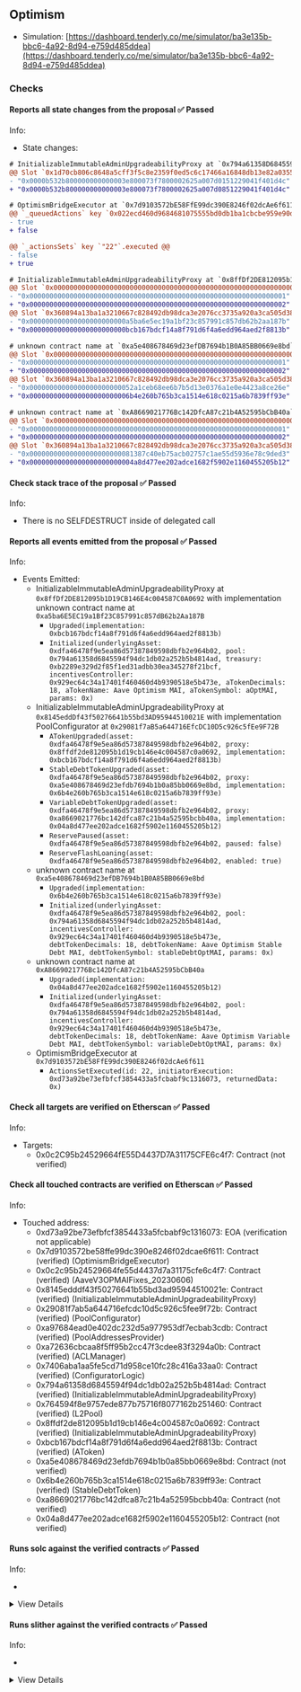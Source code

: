 ## Optimism

- Simulation: [https://dashboard.tenderly.co/me/simulator/ba3e135b-bbc6-4a92-8d94-e759d485ddea](https://dashboard.tenderly.co/me/simulator/ba3e135b-bbc6-4a92-8d94-e759d485ddea)

### Checks

#### Reports all state changes from the proposal ✅ Passed

Info:

- State changes:

```diff
# InitializableImmutableAdminUpgradeabilityProxy at `0x794a61358D6845594F94dc1DB02A252b5b4814aD` with implementation L2Pool at `0x764594F8e9757edE877B75716f8077162B251460`
@@ Slot `0x1d70cb806c8648a5cff3f5c8e2359f0ed5c6c17466a16848db13e82a035534b2` @@
- "0x0000b532b800000000000003e800073f7800002625a007d0151229041f401d4c"
+ "0x0000b532b800000000000003e800073f7800002625a007d0851229041f401d4c"
```

```diff
# OptimismBridgeExecutor at `0x7d9103572bE58FfE99dc390E8246f02dcAe6f611`
@@ `_queuedActions` key `0x022ecd460d9684681075555bd0db1ba1cbcbe959e90dbd26c4f13fa26b585077` @@
- true
+ false

@@ `_actionsSets` key `"22"`.executed @@
- false
+ true

```

```diff
# InitializableImmutableAdminUpgradeabilityProxy at `0x8ffDf2DE812095b1D19CB146E4c004587C0A0692` with implementation unknown contract name at `0xa5ba6E5EC19a1Bf23C857991c857dB62b2Aa187B`
@@ Slot `0x0000000000000000000000000000000000000000000000000000000000000000` @@
- "0x0000000000000000000000000000000000000000000000000000000000000001"
+ "0x0000000000000000000000000000000000000000000000000000000000000002"
@@ Slot `0x360894a13ba1a3210667c828492db98dca3e2076cc3735a920a3ca505d382bbc` @@
- "0x000000000000000000000000a5ba6e5ec19a1bf23c857991c857db62b2aa187b"
+ "0x000000000000000000000000bcb167bdcf14a8f791d6f4a6edd964aed2f8813b"
```

```diff
# unknown contract name at `0xa5e408678469d23efDB7694b1B0A85BB0669e8bd`
@@ Slot `0x0000000000000000000000000000000000000000000000000000000000000000` @@
- "0x0000000000000000000000000000000000000000000000000000000000000001"
+ "0x0000000000000000000000000000000000000000000000000000000000000002"
@@ Slot `0x360894a13ba1a3210667c828492db98dca3e2076cc3735a920a3ca505d382bbc` @@
- "0x00000000000000000000000052a1ceb68ee6b7b5d13e0376a1e0e4423a8ce26e"
+ "0x0000000000000000000000006b4e260b765b3ca1514e618c0215a6b7839ff93e"
```

```diff
# unknown contract name at `0xA8669021776Bc142DfcA87c21b4A52595bCbB40a`
@@ Slot `0x0000000000000000000000000000000000000000000000000000000000000000` @@
- "0x0000000000000000000000000000000000000000000000000000000000000001"
+ "0x0000000000000000000000000000000000000000000000000000000000000002"
@@ Slot `0x360894a13ba1a3210667c828492db98dca3e2076cc3735a920a3ca505d382bbc` @@
- "0x00000000000000000000000081387c40eb75acb02757c1ae55d5936e78c9ded3"
+ "0x00000000000000000000000004a8d477ee202adce1682f5902e1160455205b12"
```

#### Check stack trace of the proposal ✅ Passed

Info:

- There is no SELFDESTRUCT inside of delegated call

#### Reports all events emitted from the proposal ✅ Passed

Info:

- Events Emitted:
  - InitializableImmutableAdminUpgradeabilityProxy at `0x8ffDf2DE812095b1D19CB146E4c004587C0A0692` with implementation unknown contract name at `0xa5ba6E5EC19a1Bf23C857991c857dB62b2Aa187B`
    - `Upgraded(implementation: 0xbcb167bdcf14a8f791d6f4a6edd964aed2f8813b)`
    - `Initialized(underlyingAsset: 0xdfa46478f9e5ea86d57387849598dbfb2e964b02, pool: 0x794a61358d6845594f94dc1db02a252b5b4814ad, treasury: 0xb2289e329d2f85f1ed31adbb30ea345278f21bcf, incentivesController: 0x929ec64c34a17401f460460d4b9390518e5b473e, aTokenDecimals: 18, aTokenName: Aave Optimism MAI, aTokenSymbol: aOptMAI, params: 0x)`
  - InitializableImmutableAdminUpgradeabilityProxy at `0x8145eddDf43f50276641b55bd3AD95944510021E` with implementation PoolConfigurator at `0x29081f7aB5a644716EfcDC10D5c926c5fEe9F72B`
    - `ATokenUpgraded(asset: 0xdfa46478f9e5ea86d57387849598dbfb2e964b02, proxy: 0x8ffdf2de812095b1d19cb146e4c004587c0a0692, implementation: 0xbcb167bdcf14a8f791d6f4a6edd964aed2f8813b)`
    - `StableDebtTokenUpgraded(asset: 0xdfa46478f9e5ea86d57387849598dbfb2e964b02, proxy: 0xa5e408678469d23efdb7694b1b0a85bb0669e8bd, implementation: 0x6b4e260b765b3ca1514e618c0215a6b7839ff93e)`
    - `VariableDebtTokenUpgraded(asset: 0xdfa46478f9e5ea86d57387849598dbfb2e964b02, proxy: 0xa8669021776bc142dfca87c21b4a52595bcbb40a, implementation: 0x04a8d477ee202adce1682f5902e1160455205b12)`
    - `ReservePaused(asset: 0xdfa46478f9e5ea86d57387849598dbfb2e964b02, paused: false)`
    - `ReserveFlashLoaning(asset: 0xdfa46478f9e5ea86d57387849598dbfb2e964b02, enabled: true)`
  - unknown contract name at `0xa5e408678469d23efDB7694b1B0A85BB0669e8bd`
    - `Upgraded(implementation: 0x6b4e260b765b3ca1514e618c0215a6b7839ff93e)`
    - `Initialized(underlyingAsset: 0xdfa46478f9e5ea86d57387849598dbfb2e964b02, pool: 0x794a61358d6845594f94dc1db02a252b5b4814ad, incentivesController: 0x929ec64c34a17401f460460d4b9390518e5b473e, debtTokenDecimals: 18, debtTokenName: Aave Optimism Stable Debt MAI, debtTokenSymbol: stableDebtOptMAI, params: 0x)`
  - unknown contract name at `0xA8669021776Bc142DfcA87c21b4A52595bCbB40a`
    - `Upgraded(implementation: 0x04a8d477ee202adce1682f5902e1160455205b12)`
    - `Initialized(underlyingAsset: 0xdfa46478f9e5ea86d57387849598dbfb2e964b02, pool: 0x794a61358d6845594f94dc1db02a252b5b4814ad, incentivesController: 0x929ec64c34a17401f460460d4b9390518e5b473e, debtTokenDecimals: 18, debtTokenName: Aave Optimism Variable Debt MAI, debtTokenSymbol: variableDebtOptMAI, params: 0x)`
  - OptimismBridgeExecutor at `0x7d9103572bE58FfE99dc390E8246f02dcAe6f611`
    - `ActionsSetExecuted(id: 22, initiatorExecution: 0xd73a92be73efbfcf3854433a5fcbabf9c1316073, returnedData: 0x)`

#### Check all targets are verified on Etherscan ✅ Passed

Info:

- Targets:
  - 0x0c2C95b24529664fE55D4437D7A31175CFE6c4f7: Contract (not verified)

#### Check all touched contracts are verified on Etherscan ✅ Passed

Info:

- Touched address:
  - 0xd73a92be73efbfcf3854433a5fcbabf9c1316073: EOA (verification not applicable)
  - 0x7d9103572be58ffe99dc390e8246f02dcae6f611: Contract (verified) (OptimismBridgeExecutor)
  - 0x0c2c95b24529664fe55d4437d7a31175cfe6c4f7: Contract (verified) (AaveV3OPMAIFixes_20230606)
  - 0x8145edddf43f50276641b55bd3ad95944510021e: Contract (verified) (InitializableImmutableAdminUpgradeabilityProxy)
  - 0x29081f7ab5a644716efcdc10d5c926c5fee9f72b: Contract (verified) (PoolConfigurator)
  - 0xa97684ead0e402dc232d5a977953df7ecbab3cdb: Contract (verified) (PoolAddressesProvider)
  - 0xa72636cbcaa8f5ff95b2cc47f3cdee83f3294a0b: Contract (verified) (ACLManager)
  - 0x7406aba1aa5fe5cd71d958ce10fc28c416a33aa0: Contract (verified) (ConfiguratorLogic)
  - 0x794a61358d6845594f94dc1db02a252b5b4814ad: Contract (verified) (InitializableImmutableAdminUpgradeabilityProxy)
  - 0x764594f8e9757ede877b75716f8077162b251460: Contract (verified) (L2Pool)
  - 0x8ffdf2de812095b1d19cb146e4c004587c0a0692: Contract (verified) (InitializableImmutableAdminUpgradeabilityProxy)
  - 0xbcb167bdcf14a8f791d6f4a6edd964aed2f8813b: Contract (verified) (AToken)
  - 0xa5e408678469d23efdb7694b1b0a85bb0669e8bd: Contract (not verified)
  - 0x6b4e260b765b3ca1514e618c0215a6b7839ff93e: Contract (verified) (StableDebtToken)
  - 0xa8669021776bc142dfca87c21b4a52595bcbb40a: Contract (not verified)
  - 0x04a8d477ee202adce1682f5902e1160455205b12: Contract (not verified)

#### Runs solc against the verified contracts ✅ Passed

Info:

-

<details>
<summary>View Details</summary>
<details>
<summary>View warnings for AaveV3OPMAIFixes_20230606 at `0x0c2C95b24529664fE55D4437D7A31175CFE6c4f7`</summary>

```
INFO:CryticCompile:Source code not available, try to fetch the bytecode only
```

</details>

<details>
<summary>View warnings for PoolConfigurator at `0x29081f7aB5a644716EfcDC10D5c926c5fEe9F72B`</summary>

```
INFO:CryticCompile:Source code not available, try to fetch the bytecode only
```

</details>

<details>
<summary>View warnings for StableDebtToken (STABLE_DEBT_TOKEN_IMPL) at `0x6b4E260b765B3cA1514e618C0215A6B7839fF93e`</summary>

```
INFO:CryticCompile:Source code not available, try to fetch the bytecode only
```

</details>

<details>
<summary>View warnings for ConfiguratorLogic at `0x7406aba1Aa5fE5cd71d958CE10fc28c416a33aA0`</summary>

```
WARNING:CryticCompile:Warning: Warning: This declaration has the same name as another declaration.
  --> lib/aave-v3-core/contracts/protocol/libraries/aave-upgradeability/BaseImmutableAdminUpgradeabilityProxy.sol:23:15:
   |
23 |   constructor(address admin) {
   |               ^^^^^^^^^^^^^
Note: The other declaration is here:
  --> lib/aave-v3-core/contracts/protocol/libraries/aave-upgradeability/BaseImmutableAdminUpgradeabilityProxy.sol:39:3:
   |
39 |   function admin() external ifAdmin returns (address) {
   |   ^ (Relevant source part starts here and spans across multiple lines).


Warning: Warning: This contract has a payable fallback function, but no receive ether function. Consider adding a receive ether function.
  --> lib/aave-v3-core/contracts/dependencies/openzeppelin/upgradeability/InitializableUpgradeabilityProxy.sol:11:1:
   |
11 | contract InitializableUpgradeabilityProxy is BaseUpgradeabilityProxy {
   | ^ (Relevant source part starts here and spans across multiple lines).
Note: The payable fallback function is defined here.
  --> lib/aave-v3-core/contracts/dependencies/openzeppelin/upgradeability/Proxy.sol:17:3:
   |
17 |   fallback() external payable {
   |   ^ (Relevant source part starts here and spans across multiple lines).


Warning: Warning: This contract has a payable fallback function, but no receive ether function. Consider adding a receive ether function.
  --> lib/aave-v3-core/contracts/protocol/libraries/aave-upgradeability/BaseImmutableAdminUpgradeabilityProxy.sol:16:1:
   |
16 | contract BaseImmutableAdminUpgradeabilityProxy is BaseUpgradeabilityProxy {
   | ^ (Relevant source part starts here and spans across multiple lines).
Note: The payable fallback function is defined here.
  --> lib/aave-v3-core/contracts/dependencies/openzeppelin/upgradeability/Proxy.sol:17:3:
   |
17 |   fallback() external payable {
   |   ^ (Relevant source part starts here and spans across multiple lines).


Warning: Warning: This contract has a payable fallback function, but no receive ether function. Consider adding a receive ether function.
  --> lib/aave-v3-core/contracts/protocol/libraries/aave-upgradeability/InitializableImmutableAdminUpgradeabilityProxy.sol:13:1:
   |
13 | contract InitializableImmutableAdminUpgradeabilityProxy is
   | ^ (Relevant source part starts here and spans across multiple lines).
Note: The payable fallback function is defined here.
  --> lib/aave-v3-core/contracts/dependencies/openzeppelin/upgradeability/Proxy.sol:17:3:
   |
17 |   fallback() external payable {
   |   ^ (Relevant source part starts here and spans across multiple lines).



```

</details>

<details>
<summary>View warnings for L2Pool at `0x764594F8e9757edE877B75716f8077162B251460`</summary>

```
INFO:CryticCompile:Source code not available, try to fetch the bytecode only
```

</details>

<details>
<summary>View warnings for InitializableImmutableAdminUpgradeabilityProxy at `0x794a61358D6845594F94dc1DB02A252b5b4814aD` with implementation L2Pool at `0x764594F8e9757edE877B75716f8077162B251460`</summary>

```
INFO:CryticCompile:Source code not available, try to fetch the bytecode only
```

</details>

<details>
<summary>View warnings for OptimismBridgeExecutor at `0x7d9103572bE58FfE99dc390E8246f02dcAe6f611`</summary>

```
INFO:CryticCompile:Source code not available, try to fetch the bytecode only
```

</details>

<details>
<summary>View warnings for InitializableImmutableAdminUpgradeabilityProxy at `0x8145eddDf43f50276641b55bd3AD95944510021E` with implementation PoolConfigurator at `0x29081f7aB5a644716EfcDC10D5c926c5fEe9F72B`</summary>

```
INFO:CryticCompile:Source code not available, try to fetch the bytecode only
```

</details>

<details>
<summary>View warnings for InitializableImmutableAdminUpgradeabilityProxy at `0x8ffDf2DE812095b1D19CB146E4c004587C0A0692` with implementation unknown contract name at `0xa5ba6E5EC19a1Bf23C857991c857dB62b2Aa187B`</summary>

```
INFO:CryticCompile:Source code not available, try to fetch the bytecode only
```

</details>

<details>
<summary>View warnings for ACLManager at `0xa72636CbcAa8F5FF95B2cc47F3CDEe83F3294a0B`</summary>

```
INFO:CryticCompile:Source code not available, try to fetch the bytecode only
```

</details>

<details>
<summary>View warnings for PoolAddressesProvider at `0xa97684ead0e402dC232d5A977953DF7ECBaB3CDb`</summary>

```
INFO:CryticCompile:Source code not available, try to fetch the bytecode only
```

</details>

<details>
<summary>View warnings for AToken (ATOKEN_IMPL) at `0xbCb167bDCF14a8F791d6f4A6EDd964aed2F8813B`</summary>

```
INFO:CryticCompile:Source code not available, try to fetch the bytecode only
```

</details>

</details>

#### Runs slither against the verified contracts ✅ Passed

Info:

-

<details>
<summary>View Details</summary>

<details>
<summary>Slither report for AaveV3OPMAIFixes_20230606 at `0x0c2C95b24529664fE55D4437D7A31175CFE6c4f7`</summary>

```
Source code not available, try to fetch the bytecode only
Traceback (most recent call last):
  File "/home/runner/.local/lib/python3.10/site-packages/slither/__main__.py", line 837, in main_impl
    ) = process_all(filename, args, detector_classes, printer_classes)
  File "/home/runner/.local/lib/python3.10/site-packages/slither/__main__.py", line 101, in process_all
    ) = process_single(compilation, args, detector_classes, printer_classes)
  File "/home/runner/.local/lib/python3.10/site-packages/slither/__main__.py", line 79, in process_single
    slither = Slither(target, ast_format=ast, **vars(args))
  File "/home/runner/.local/lib/python3.10/site-packages/slither/slither.py", line 114, in __init__
    parser.parse_top_level_from_loaded_json(ast, path)
  File "/home/runner/.local/lib/python3.10/site-packages/slither/solc_parsing/slither_compilation_unit_solc.py", line 205, in parse_top_level_from_loaded_json
    if data_loaded[self.get_key()] == "root":
KeyError: 'name'
ERROR:root:Error in 0x0c2c95b24529664fe55d4437d7a31175cfe6c4f7
ERROR:root:Traceback (most recent call last):
  File "/home/runner/.local/lib/python3.10/site-packages/slither/__main__.py", line 837, in main_impl
    ) = process_all(filename, args, detector_classes, printer_classes)
  File "/home/runner/.local/lib/python3.10/site-packages/slither/__main__.py", line 101, in process_all
    ) = process_single(compilation, args, detector_classes, printer_classes)
  File "/home/runner/.local/lib/python3.10/site-packages/slither/__main__.py", line 79, in process_single
    slither = Slither(target, ast_format=ast, **vars(args))
  File "/home/runner/.local/lib/python3.10/site-packages/slither/slither.py", line 114, in __init__
    parser.parse_top_level_from_loaded_json(ast, path)
  File "/home/runner/.local/lib/python3.10/site-packages/slither/solc_parsing/slither_compilation_unit_solc.py", line 205, in parse_top_level_from_loaded_json
    if data_loaded[self.get_key()] == "root":
KeyError: 'name'

```

</details>

<details>
<summary>Slither report for PoolConfigurator at `0x29081f7aB5a644716EfcDC10D5c926c5fEe9F72B`</summary>

```
Source code not available, try to fetch the bytecode only
Traceback (most recent call last):
  File "/home/runner/.local/lib/python3.10/site-packages/slither/__main__.py", line 837, in main_impl
    ) = process_all(filename, args, detector_classes, printer_classes)
  File "/home/runner/.local/lib/python3.10/site-packages/slither/__main__.py", line 101, in process_all
    ) = process_single(compilation, args, detector_classes, printer_classes)
  File "/home/runner/.local/lib/python3.10/site-packages/slither/__main__.py", line 79, in process_single
    slither = Slither(target, ast_format=ast, **vars(args))
  File "/home/runner/.local/lib/python3.10/site-packages/slither/slither.py", line 114, in __init__
    parser.parse_top_level_from_loaded_json(ast, path)
  File "/home/runner/.local/lib/python3.10/site-packages/slither/solc_parsing/slither_compilation_unit_solc.py", line 205, in parse_top_level_from_loaded_json
    if data_loaded[self.get_key()] == "root":
KeyError: 'name'
ERROR:root:Error in 0x29081f7ab5a644716efcdc10d5c926c5fee9f72b
ERROR:root:Traceback (most recent call last):
  File "/home/runner/.local/lib/python3.10/site-packages/slither/__main__.py", line 837, in main_impl
    ) = process_all(filename, args, detector_classes, printer_classes)
  File "/home/runner/.local/lib/python3.10/site-packages/slither/__main__.py", line 101, in process_all
    ) = process_single(compilation, args, detector_classes, printer_classes)
  File "/home/runner/.local/lib/python3.10/site-packages/slither/__main__.py", line 79, in process_single
    slither = Slither(target, ast_format=ast, **vars(args))
  File "/home/runner/.local/lib/python3.10/site-packages/slither/slither.py", line 114, in __init__
    parser.parse_top_level_from_loaded_json(ast, path)
  File "/home/runner/.local/lib/python3.10/site-packages/slither/solc_parsing/slither_compilation_unit_solc.py", line 205, in parse_top_level_from_loaded_json
    if data_loaded[self.get_key()] == "root":
KeyError: 'name'

```

</details>

<details>
<summary>Slither report for StableDebtToken (STABLE_DEBT_TOKEN_IMPL) at `0x6b4E260b765B3cA1514e618C0215A6B7839fF93e`</summary>

```
Source code not available, try to fetch the bytecode only
Traceback (most recent call last):
  File "/home/runner/.local/lib/python3.10/site-packages/slither/__main__.py", line 837, in main_impl
    ) = process_all(filename, args, detector_classes, printer_classes)
  File "/home/runner/.local/lib/python3.10/site-packages/slither/__main__.py", line 101, in process_all
    ) = process_single(compilation, args, detector_classes, printer_classes)
  File "/home/runner/.local/lib/python3.10/site-packages/slither/__main__.py", line 79, in process_single
    slither = Slither(target, ast_format=ast, **vars(args))
  File "/home/runner/.local/lib/python3.10/site-packages/slither/slither.py", line 114, in __init__
    parser.parse_top_level_from_loaded_json(ast, path)
  File "/home/runner/.local/lib/python3.10/site-packages/slither/solc_parsing/slither_compilation_unit_solc.py", line 205, in parse_top_level_from_loaded_json
    if data_loaded[self.get_key()] == "root":
KeyError: 'name'
ERROR:root:Error in 0x6b4e260b765b3ca1514e618c0215a6b7839ff93e
ERROR:root:Traceback (most recent call last):
  File "/home/runner/.local/lib/python3.10/site-packages/slither/__main__.py", line 837, in main_impl
    ) = process_all(filename, args, detector_classes, printer_classes)
  File "/home/runner/.local/lib/python3.10/site-packages/slither/__main__.py", line 101, in process_all
    ) = process_single(compilation, args, detector_classes, printer_classes)
  File "/home/runner/.local/lib/python3.10/site-packages/slither/__main__.py", line 79, in process_single
    slither = Slither(target, ast_format=ast, **vars(args))
  File "/home/runner/.local/lib/python3.10/site-packages/slither/slither.py", line 114, in __init__
    parser.parse_top_level_from_loaded_json(ast, path)
  File "/home/runner/.local/lib/python3.10/site-packages/slither/solc_parsing/slither_compilation_unit_solc.py", line 205, in parse_top_level_from_loaded_json
    if data_loaded[self.get_key()] == "root":
KeyError: 'name'

```

</details>

<details>
<summary>Slither report for ConfiguratorLogic at `0x7406aba1Aa5fE5cd71d958CE10fc28c416a33aA0`</summary>

```
Warning: Warning: This declaration has the same name as another declaration.
  --> lib/aave-v3-core/contracts/protocol/libraries/aave-upgradeability/BaseImmutableAdminUpgradeabilityProxy.sol:23:15:
   |
23 |   constructor(address admin) {
   |               ^^^^^^^^^^^^^
Note: The other declaration is here:
  --> lib/aave-v3-core/contracts/protocol/libraries/aave-upgradeability/BaseImmutableAdminUpgradeabilityProxy.sol:39:3:
   |
39 |   function admin() external ifAdmin returns (address) {
   |   ^ (Relevant source part starts here and spans across multiple lines).


Warning: Warning: This contract has a payable fallback function, but no receive ether function. Consider adding a receive ether function.
  --> lib/aave-v3-core/contracts/dependencies/openzeppelin/upgradeability/InitializableUpgradeabilityProxy.sol:11:1:
   |
11 | contract InitializableUpgradeabilityProxy is BaseUpgradeabilityProxy {
   | ^ (Relevant source part starts here and spans across multiple lines).
Note: The payable fallback function is defined here.
  --> lib/aave-v3-core/contracts/dependencies/openzeppelin/upgradeability/Proxy.sol:17:3:
   |
17 |   fallback() external payable {
   |   ^ (Relevant source part starts here and spans across multiple lines).


Warning: Warning: This contract has a payable fallback function, but no receive ether function. Consider adding a receive ether function.
  --> lib/aave-v3-core/contracts/protocol/libraries/aave-upgradeability/BaseImmutableAdminUpgradeabilityProxy.sol:16:1:
   |
16 | contract BaseImmutableAdminUpgradeabilityProxy is BaseUpgradeabilityProxy {
   | ^ (Relevant source part starts here and spans across multiple lines).
Note: The payable fallback function is defined here.
  --> lib/aave-v3-core/contracts/dependencies/openzeppelin/upgradeability/Proxy.sol:17:3:
   |
17 |   fallback() external payable {
   |   ^ (Relevant source part starts here and spans across multiple lines).


Warning: Warning: This contract has a payable fallback function, but no receive ether function. Consider adding a receive ether function.
  --> lib/aave-v3-core/contracts/protocol/libraries/aave-upgradeability/InitializableImmutableAdminUpgradeabilityProxy.sol:13:1:
   |
13 | contract InitializableImmutableAdminUpgradeabilityProxy is
   | ^ (Relevant source part starts here and spans across multiple lines).
Note: The payable fallback function is defined here.
  --> lib/aave-v3-core/contracts/dependencies/openzeppelin/upgradeability/Proxy.sol:17:3:
   |
17 |   fallback() external payable {
   |   ^ (Relevant source part starts here and spans across multiple lines).



INFO:Detectors:
InitializableUpgradeabilityProxy.initialize(address,bytes) (lib/aave-v3-core/contracts/dependencies/openzeppelin/upgradeability/InitializableUpgradeabilityProxy.sol#20-28) uses delegatecall to a input-controlled function id
	- (success) = _logic.delegatecall(_data) (lib/aave-v3-core/contracts/dependencies/openzeppelin/upgradeability/InitializableUpgradeabilityProxy.sol#25)
Reference: https://github.com/crytic/slither/wiki/Detector-Documentation#controlled-delegatecall
INFO:Detectors:
BaseImmutableAdminUpgradeabilityProxy.constructor(address).admin (lib/aave-v3-core/contracts/protocol/libraries/aave-upgradeability/BaseImmutableAdminUpgradeabilityProxy.sol#23) shadows:
	- BaseImmutableAdminUpgradeabilityProxy.admin() (lib/aave-v3-core/contracts/protocol/libraries/aave-upgradeability/BaseImmutableAdminUpgradeabilityProxy.sol#39-41) (function)
InitializableImmutableAdminUpgradeabilityProxy.constructor(address).admin (lib/aave-v3-core/contracts/protocol/libraries/aave-upgradeability/InitializableImmutableAdminUpgradeabilityProxy.sol#21) shadows:
	- BaseImmutableAdminUpgradeabilityProxy.admin() (lib/aave-v3-core/contracts/protocol/libraries/aave-upgradeability/BaseImmutableAdminUpgradeabilityProxy.sol#39-41) (function)
Reference: https://github.com/crytic/slither/wiki/Detector-Documentation#local-variable-shadowing
INFO:Detectors:
InitializableUpgradeabilityProxy.initialize(address,bytes)._logic (lib/aave-v3-core/contracts/dependencies/openzeppelin/upgradeability/InitializableUpgradeabilityProxy.sol#20) lacks a zero-check on :
		- (success) = _logic.delegatecall(_data) (lib/aave-v3-core/contracts/dependencies/openzeppelin/upgradeability/InitializableUpgradeabilityProxy.sol#25)
BaseImmutableAdminUpgradeabilityProxy.upgradeToAndCall(address,bytes).newImplementation (lib/aave-v3-core/contracts/protocol/libraries/aave-upgradeability/BaseImmutableAdminUpgradeabilityProxy.sol#70) lacks a zero-check on :
		- (success) = newImplementation.delegatecall(data) (lib/aave-v3-core/contracts/protocol/libraries/aave-upgradeability/BaseImmutableAdminUpgradeabilityProxy.sol#74)
Reference: https://github.com/crytic/slither/wiki/Detector-Documentation#missing-zero-address-validation
INFO:Detectors:
Modifier BaseImmutableAdminUpgradeabilityProxy.ifAdmin() (lib/aave-v3-core/contracts/protocol/libraries/aave-upgradeability/BaseImmutableAdminUpgradeabilityProxy.sol#27-33) does not always execute _; or revertReference: https://github.com/crytic/slither/wiki/Detector-Documentation#incorrect-modifier
INFO:Detectors:
Reentrancy in ConfiguratorLogic.executeInitReserve(IPool,ConfiguratorInputTypes.InitReserveInput) (lib/aave-v3-core/contracts/protocol/libraries/logic/ConfiguratorLogic.sol#50-122):
	External calls:
	- aTokenProxyAddress = _initTokenWithProxy(input.aTokenImpl,abi.encodeWithSelector(IInitializableAToken.initialize.selector,pool,input.treasury,input.underlyingAsset,input.incentivesController,input.underlyingAssetDecimals,input.aTokenName,input.aTokenSymbol,input.params)) (lib/aave-v3-core/contracts/protocol/libraries/logic/ConfiguratorLogic.sol#54-67)
		- proxy.initialize(implementation,initParams) (lib/aave-v3-core/contracts/protocol/libraries/logic/ConfiguratorLogic.sol#245)
	- stableDebtTokenProxyAddress = _initTokenWithProxy(input.stableDebtTokenImpl,abi.encodeWithSelector(IInitializableDebtToken.initialize.selector,pool,input.underlyingAsset,input.incentivesController,input.underlyingAssetDecimals,input.stableDebtTokenName,input.stableDebtTokenSymbol,input.params)) (lib/aave-v3-core/contracts/protocol/libraries/logic/ConfiguratorLogic.sol#69-81)
		- proxy.initialize(implementation,initParams) (lib/aave-v3-core/contracts/protocol/libraries/logic/ConfiguratorLogic.sol#245)
	- variableDebtTokenProxyAddress = _initTokenWithProxy(input.variableDebtTokenImpl,abi.encodeWithSelector(IInitializableDebtToken.initialize.selector,pool,input.underlyingAsset,input.incentivesController,input.underlyingAssetDecimals,input.variableDebtTokenName,input.variableDebtTokenSymbol,input.params)) (lib/aave-v3-core/contracts/protocol/libraries/logic/ConfiguratorLogic.sol#83-95)
		- proxy.initialize(implementation,initParams) (lib/aave-v3-core/contracts/protocol/libraries/logic/ConfiguratorLogic.sol#245)
	- pool.initReserve(input.underlyingAsset,aTokenProxyAddress,stableDebtTokenProxyAddress,variableDebtTokenProxyAddress,input.interestRateStrategyAddress) (lib/aave-v3-core/contracts/protocol/libraries/logic/ConfiguratorLogic.sol#97-103)
	- pool.setConfiguration(input.underlyingAsset,currentConfig) (lib/aave-v3-core/contracts/protocol/libraries/logic/ConfiguratorLogic.sol#113)
	Event emitted after the call(s):
	- ReserveInitialized(input.underlyingAsset,aTokenProxyAddress,stableDebtTokenProxyAddress,variableDebtTokenProxyAddress,input.interestRateStrategyAddress) (lib/aave-v3-core/contracts/protocol/libraries/logic/ConfiguratorLogic.sol#115-121)
Reentrancy in ConfiguratorLogic.executeUpdateAToken(IPool,ConfiguratorInputTypes.UpdateATokenInput) (lib/aave-v3-core/contracts/protocol/libraries/logic/ConfiguratorLogic.sol#130-153):
	External calls:
	- _upgradeTokenImplementation(reserveData.aTokenAddress,input.implementation,encodedCall) (lib/aave-v3-core/contracts/protocol/libraries/logic/ConfiguratorLogic.sol#150)
		- proxy.upgradeToAndCall(implementation,initParams) (lib/aave-v3-core/contracts/protocol/libraries/logic/ConfiguratorLogic.sol#266)
	Event emitted after the call(s):
	- ATokenUpgraded(input.asset,reserveData.aTokenAddress,input.implementation) (lib/aave-v3-core/contracts/protocol/libraries/logic/ConfiguratorLogic.sol#152)
Reentrancy in ConfiguratorLogic.executeUpdateStableDebtToken(IPool,ConfiguratorInputTypes.UpdateDebtTokenInput) (lib/aave-v3-core/contracts/protocol/libraries/logic/ConfiguratorLogic.sol#161-191):
	External calls:
	- _upgradeTokenImplementation(reserveData.stableDebtTokenAddress,input.implementation,encodedCall) (lib/aave-v3-core/contracts/protocol/libraries/logic/ConfiguratorLogic.sol#180-184)
		- proxy.upgradeToAndCall(implementation,initParams) (lib/aave-v3-core/contracts/protocol/libraries/logic/ConfiguratorLogic.sol#266)
	Event emitted after the call(s):
	- StableDebtTokenUpgraded(input.asset,reserveData.stableDebtTokenAddress,input.implementation) (lib/aave-v3-core/contracts/protocol/libraries/logic/ConfiguratorLogic.sol#186-190)
Reentrancy in ConfiguratorLogic.executeUpdateVariableDebtToken(IPool,ConfiguratorInputTypes.UpdateDebtTokenInput) (lib/aave-v3-core/contracts/protocol/libraries/logic/ConfiguratorLogic.sol#199-229):
	External calls:
	- _upgradeTokenImplementation(reserveData.variableDebtTokenAddress,input.implementation,encodedCall) (lib/aave-v3-core/contracts/protocol/libraries/logic/ConfiguratorLogic.sol#218-222)
		- proxy.upgradeToAndCall(implementation,initParams) (lib/aave-v3-core/contracts/protocol/libraries/logic/ConfiguratorLogic.sol#266)
	Event emitted after the call(s):
	- VariableDebtTokenUpgraded(input.asset,reserveData.variableDebtTokenAddress,input.implementation) (lib/aave-v3-core/contracts/protocol/libraries/logic/ConfiguratorLogic.sol#224-228)
Reference: https://github.com/crytic/slither/wiki/Detector-Documentation#reentrancy-vulnerabilities-3
INFO:Detectors:
Address.isContract(address) (lib/aave-v3-core/contracts/dependencies/openzeppelin/contracts/Address.sol#25-36) uses assembly
	- INLINE ASM (lib/aave-v3-core/contracts/dependencies/openzeppelin/contracts/Address.sol#32-34)
BaseUpgradeabilityProxy._implementation() (lib/aave-v3-core/contracts/dependencies/openzeppelin/upgradeability/BaseUpgradeabilityProxy.sol#32-38) uses assembly
	- INLINE ASM (lib/aave-v3-core/contracts/dependencies/openzeppelin/upgradeability/BaseUpgradeabilityProxy.sol#35-37)
BaseUpgradeabilityProxy._setImplementation(address) (lib/aave-v3-core/contracts/dependencies/openzeppelin/upgradeability/BaseUpgradeabilityProxy.sol#53-65) uses assembly
	- INLINE ASM (lib/aave-v3-core/contracts/dependencies/openzeppelin/upgradeability/BaseUpgradeabilityProxy.sol#62-64)
Proxy._delegate(address) (lib/aave-v3-core/contracts/dependencies/openzeppelin/upgradeability/Proxy.sol#32-56) uses assembly
	- INLINE ASM (lib/aave-v3-core/contracts/dependencies/openzeppelin/upgradeability/Proxy.sol#34-55)
Reference: https://github.com/crytic/slither/wiki/Detector-Documentation#assembly-usage
INFO:Detectors:
Address.sendValue(address,uint256) (lib/aave-v3-core/contracts/dependencies/openzeppelin/contracts/Address.sol#54-60) is never used and should be removed
ReserveConfiguration.getActive(DataTypes.ReserveConfigurationMap) (lib/aave-v3-core/contracts/protocol/libraries/configuration/ReserveConfiguration.sol#183-185) is never used and should be removed
ReserveConfiguration.getBorrowCap(DataTypes.ReserveConfigurationMap) (lib/aave-v3-core/contracts/protocol/libraries/configuration/ReserveConfiguration.sol#383-387) is never used and should be removed
ReserveConfiguration.getBorrowableInIsolation(DataTypes.ReserveConfigurationMap) (lib/aave-v3-core/contracts/protocol/libraries/configuration/ReserveConfiguration.sol#254-258) is never used and should be removed
ReserveConfiguration.getBorrowingEnabled(DataTypes.ReserveConfigurationMap) (lib/aave-v3-core/contracts/protocol/libraries/configuration/ReserveConfiguration.sol#306-310) is never used and should be removed
ReserveConfiguration.getCaps(DataTypes.ReserveConfigurationMap) (lib/aave-v3-core/contracts/protocol/libraries/configuration/ReserveConfiguration.sol#601-610) is never used and should be removed
ReserveConfiguration.getDebtCeiling(DataTypes.ReserveConfigurationMap) (lib/aave-v3-core/contracts/protocol/libraries/configuration/ReserveConfiguration.sol#433-437) is never used and should be removed
ReserveConfiguration.getDecimals(DataTypes.ReserveConfigurationMap) (lib/aave-v3-core/contracts/protocol/libraries/configuration/ReserveConfiguration.sol#161-165) is never used and should be removed
ReserveConfiguration.getEModeCategory(DataTypes.ReserveConfigurationMap) (lib/aave-v3-core/contracts/protocol/libraries/configuration/ReserveConfiguration.sol#516-520) is never used and should be removed
ReserveConfiguration.getFlags(DataTypes.ReserveConfigurationMap) (lib/aave-v3-core/contracts/protocol/libraries/configuration/ReserveConfiguration.sol#556-568) is never used and should be removed
ReserveConfiguration.getFlashLoanEnabled(DataTypes.ReserveConfigurationMap) (lib/aave-v3-core/contracts/protocol/libraries/configuration/ReserveConfiguration.sol#541-545) is never used and should be removed
ReserveConfiguration.getFrozen(DataTypes.ReserveConfigurationMap) (lib/aave-v3-core/contracts/protocol/libraries/configuration/ReserveConfiguration.sol#203-205) is never used and should be removed
ReserveConfiguration.getLiquidationBonus(DataTypes.ReserveConfigurationMap) (lib/aave-v3-core/contracts/protocol/libraries/configuration/ReserveConfiguration.sol#136-140) is never used and should be removed
ReserveConfiguration.getLiquidationProtocolFee(DataTypes.ReserveConfigurationMap) (lib/aave-v3-core/contracts/protocol/libraries/configuration/ReserveConfiguration.sol#463-468) is never used and should be removed
ReserveConfiguration.getLiquidationThreshold(DataTypes.ReserveConfigurationMap) (lib/aave-v3-core/contracts/protocol/libraries/configuration/ReserveConfiguration.sol#109-113) is never used and should be removed
ReserveConfiguration.getLtv(DataTypes.ReserveConfigurationMap) (lib/aave-v3-core/contracts/protocol/libraries/configuration/ReserveConfiguration.sol#84-86) is never used and should be removed
ReserveConfiguration.getPaused(DataTypes.ReserveConfigurationMap) (lib/aave-v3-core/contracts/protocol/libraries/configuration/ReserveConfiguration.sol#223-225) is never used and should be removed
ReserveConfiguration.getReserveFactor(DataTypes.ReserveConfigurationMap) (lib/aave-v3-core/contracts/protocol/libraries/configuration/ReserveConfiguration.sol#358-362) is never used and should be removed
ReserveConfiguration.getSiloedBorrowing(DataTypes.ReserveConfigurationMap) (lib/aave-v3-core/contracts/protocol/libraries/configuration/ReserveConfiguration.sol#281-285) is never used and should be removed
ReserveConfiguration.getStableRateBorrowingEnabled(DataTypes.ReserveConfigurationMap) (lib/aave-v3-core/contracts/protocol/libraries/configuration/ReserveConfiguration.sol#331-335) is never used and should be removed
ReserveConfiguration.getSupplyCap(DataTypes.ReserveConfigurationMap) (lib/aave-v3-core/contracts/protocol/libraries/configuration/ReserveConfiguration.sol#408-412) is never used and should be removed
ReserveConfiguration.getUnbackedMintCap(DataTypes.ReserveConfigurationMap) (lib/aave-v3-core/contracts/protocol/libraries/configuration/ReserveConfiguration.sol#491-495) is never used and should be removed
ReserveConfiguration.setBorrowCap(DataTypes.ReserveConfigurationMap,uint256) (lib/aave-v3-core/contracts/protocol/libraries/configuration/ReserveConfiguration.sol#369-376) is never used and should be removed
ReserveConfiguration.setBorrowableInIsolation(DataTypes.ReserveConfigurationMap,bool) (lib/aave-v3-core/contracts/protocol/libraries/configuration/ReserveConfiguration.sol#236-243) is never used and should be removed
ReserveConfiguration.setBorrowingEnabled(DataTypes.ReserveConfigurationMap,bool) (lib/aave-v3-core/contracts/protocol/libraries/configuration/ReserveConfiguration.sol#292-299) is never used and should be removed
ReserveConfiguration.setDebtCeiling(DataTypes.ReserveConfigurationMap,uint256) (lib/aave-v3-core/contracts/protocol/libraries/configuration/ReserveConfiguration.sol#419-426) is never used and should be removed
ReserveConfiguration.setEModeCategory(DataTypes.ReserveConfigurationMap,uint256) (lib/aave-v3-core/contracts/protocol/libraries/configuration/ReserveConfiguration.sol#502-509) is never used and should be removed
ReserveConfiguration.setFlashLoanEnabled(DataTypes.ReserveConfigurationMap,bool) (lib/aave-v3-core/contracts/protocol/libraries/configuration/ReserveConfiguration.sol#527-534) is never used and should be removed
ReserveConfiguration.setLiquidationBonus(DataTypes.ReserveConfigurationMap,uint256) (lib/aave-v3-core/contracts/protocol/libraries/configuration/ReserveConfiguration.sol#120-129) is never used and should be removed
ReserveConfiguration.setLiquidationProtocolFee(DataTypes.ReserveConfigurationMap,uint256) (lib/aave-v3-core/contracts/protocol/libraries/configuration/ReserveConfiguration.sol#444-456) is never used and should be removed
ReserveConfiguration.setLiquidationThreshold(DataTypes.ReserveConfigurationMap,uint256) (lib/aave-v3-core/contracts/protocol/libraries/configuration/ReserveConfiguration.sol#93-102) is never used and should be removed
ReserveConfiguration.setLtv(DataTypes.ReserveConfigurationMap,uint256) (lib/aave-v3-core/contracts/protocol/libraries/configuration/ReserveConfiguration.sol#73-77) is never used and should be removed
ReserveConfiguration.setReserveFactor(DataTypes.ReserveConfigurationMap,uint256) (lib/aave-v3-core/contracts/protocol/libraries/configuration/ReserveConfiguration.sol#342-351) is never used and should be removed
ReserveConfiguration.setSiloedBorrowing(DataTypes.ReserveConfigurationMap,bool) (lib/aave-v3-core/contracts/protocol/libraries/configuration/ReserveConfiguration.sol#266-273) is never used and should be removed
ReserveConfiguration.setStableRateBorrowingEnabled(DataTypes.ReserveConfigurationMap,bool) (lib/aave-v3-core/contracts/protocol/libraries/configuration/ReserveConfiguration.sol#317-324) is never used and should be removed
ReserveConfiguration.setSupplyCap(DataTypes.ReserveConfigurationMap,uint256) (lib/aave-v3-core/contracts/protocol/libraries/configuration/ReserveConfiguration.sol#394-401) is never used and should be removed
ReserveConfiguration.setUnbackedMintCap(DataTypes.ReserveConfigurationMap,uint256) (lib/aave-v3-core/contracts/protocol/libraries/configuration/ReserveConfiguration.sol#475-484) is never used and should be removed
Reference: https://github.com/crytic/slither/wiki/Detector-Documentation#dead-code
INFO:Detectors:
Low level call in Address.sendValue(address,uint256) (lib/aave-v3-core/contracts/dependencies/openzeppelin/contracts/Address.sol#54-60):
	- (success) = recipient.call{value: amount}() (lib/aave-v3-core/contracts/dependencies/openzeppelin/contracts/Address.sol#58)
Low level call in InitializableUpgradeabilityProxy.initialize(address,bytes) (lib/aave-v3-core/contracts/dependencies/openzeppelin/upgradeability/InitializableUpgradeabilityProxy.sol#20-28):
	- (success) = _logic.delegatecall(_data) (lib/aave-v3-core/contracts/dependencies/openzeppelin/upgradeability/InitializableUpgradeabilityProxy.sol#25)
Low level call in BaseImmutableAdminUpgradeabilityProxy.upgradeToAndCall(address,bytes) (lib/aave-v3-core/contracts/protocol/libraries/aave-upgradeability/BaseImmutableAdminUpgradeabilityProxy.sol#69-76):
	- (success) = newImplementation.delegatecall(data) (lib/aave-v3-core/contracts/protocol/libraries/aave-upgradeability/BaseImmutableAdminUpgradeabilityProxy.sol#74)
Reference: https://github.com/crytic/slither/wiki/Detector-Documentation#low-level-calls
INFO:Detectors:
Parameter InitializableUpgradeabilityProxy.initialize(address,bytes)._logic (lib/aave-v3-core/contracts/dependencies/openzeppelin/upgradeability/InitializableUpgradeabilityProxy.sol#20) is not in mixedCase
Parameter InitializableUpgradeabilityProxy.initialize(address,bytes)._data (lib/aave-v3-core/contracts/dependencies/openzeppelin/upgradeability/InitializableUpgradeabilityProxy.sol#20) is not in mixedCase
Function IPool.ADDRESSES_PROVIDER() (lib/aave-v3-core/contracts/interfaces/IPool.sol#621) is not in mixedCase
Function IPool.MAX_STABLE_RATE_BORROW_SIZE_PERCENT() (lib/aave-v3-core/contracts/interfaces/IPool.sol#684) is not in mixedCase
Function IPool.FLASHLOAN_PREMIUM_TOTAL() (lib/aave-v3-core/contracts/interfaces/IPool.sol#690) is not in mixedCase
Function IPool.BRIDGE_PROTOCOL_FEE() (lib/aave-v3-core/contracts/interfaces/IPool.sol#696) is not in mixedCase
Function IPool.FLASHLOAN_PREMIUM_TO_PROTOCOL() (lib/aave-v3-core/contracts/interfaces/IPool.sol#702) is not in mixedCase
Function IPool.MAX_NUMBER_RESERVES() (lib/aave-v3-core/contracts/interfaces/IPool.sol#708) is not in mixedCase
Variable BaseImmutableAdminUpgradeabilityProxy._admin (lib/aave-v3-core/contracts/protocol/libraries/aave-upgradeability/BaseImmutableAdminUpgradeabilityProxy.sol#17) is not in mixedCase
Reference: https://github.com/crytic/slither/wiki/Detector-Documentation#conformance-to-solidity-naming-conventions
INFO:Slither:0x7406aba1aa5fe5cd71d958ce10fc28c416a33aa0 analyzed (16 contracts with 79 detectors), 63 result(s) found
```

</details>

<details>
<summary>Slither report for L2Pool at `0x764594F8e9757edE877B75716f8077162B251460`</summary>

```
Source code not available, try to fetch the bytecode only
Traceback (most recent call last):
  File "/home/runner/.local/lib/python3.10/site-packages/slither/__main__.py", line 837, in main_impl
    ) = process_all(filename, args, detector_classes, printer_classes)
  File "/home/runner/.local/lib/python3.10/site-packages/slither/__main__.py", line 101, in process_all
    ) = process_single(compilation, args, detector_classes, printer_classes)
  File "/home/runner/.local/lib/python3.10/site-packages/slither/__main__.py", line 79, in process_single
    slither = Slither(target, ast_format=ast, **vars(args))
  File "/home/runner/.local/lib/python3.10/site-packages/slither/slither.py", line 114, in __init__
    parser.parse_top_level_from_loaded_json(ast, path)
  File "/home/runner/.local/lib/python3.10/site-packages/slither/solc_parsing/slither_compilation_unit_solc.py", line 205, in parse_top_level_from_loaded_json
    if data_loaded[self.get_key()] == "root":
KeyError: 'name'
ERROR:root:Error in 0x764594f8e9757ede877b75716f8077162b251460
ERROR:root:Traceback (most recent call last):
  File "/home/runner/.local/lib/python3.10/site-packages/slither/__main__.py", line 837, in main_impl
    ) = process_all(filename, args, detector_classes, printer_classes)
  File "/home/runner/.local/lib/python3.10/site-packages/slither/__main__.py", line 101, in process_all
    ) = process_single(compilation, args, detector_classes, printer_classes)
  File "/home/runner/.local/lib/python3.10/site-packages/slither/__main__.py", line 79, in process_single
    slither = Slither(target, ast_format=ast, **vars(args))
  File "/home/runner/.local/lib/python3.10/site-packages/slither/slither.py", line 114, in __init__
    parser.parse_top_level_from_loaded_json(ast, path)
  File "/home/runner/.local/lib/python3.10/site-packages/slither/solc_parsing/slither_compilation_unit_solc.py", line 205, in parse_top_level_from_loaded_json
    if data_loaded[self.get_key()] == "root":
KeyError: 'name'

```

</details>

<details>
<summary>Slither report for InitializableImmutableAdminUpgradeabilityProxy at `0x794a61358D6845594F94dc1DB02A252b5b4814aD` with implementation L2Pool at `0x764594F8e9757edE877B75716f8077162B251460`</summary>

```
Source code not available, try to fetch the bytecode only
Traceback (most recent call last):
  File "/home/runner/.local/lib/python3.10/site-packages/slither/__main__.py", line 837, in main_impl
    ) = process_all(filename, args, detector_classes, printer_classes)
  File "/home/runner/.local/lib/python3.10/site-packages/slither/__main__.py", line 101, in process_all
    ) = process_single(compilation, args, detector_classes, printer_classes)
  File "/home/runner/.local/lib/python3.10/site-packages/slither/__main__.py", line 79, in process_single
    slither = Slither(target, ast_format=ast, **vars(args))
  File "/home/runner/.local/lib/python3.10/site-packages/slither/slither.py", line 114, in __init__
    parser.parse_top_level_from_loaded_json(ast, path)
  File "/home/runner/.local/lib/python3.10/site-packages/slither/solc_parsing/slither_compilation_unit_solc.py", line 205, in parse_top_level_from_loaded_json
    if data_loaded[self.get_key()] == "root":
KeyError: 'name'
ERROR:root:Error in 0x794a61358d6845594f94dc1db02a252b5b4814ad
ERROR:root:Traceback (most recent call last):
  File "/home/runner/.local/lib/python3.10/site-packages/slither/__main__.py", line 837, in main_impl
    ) = process_all(filename, args, detector_classes, printer_classes)
  File "/home/runner/.local/lib/python3.10/site-packages/slither/__main__.py", line 101, in process_all
    ) = process_single(compilation, args, detector_classes, printer_classes)
  File "/home/runner/.local/lib/python3.10/site-packages/slither/__main__.py", line 79, in process_single
    slither = Slither(target, ast_format=ast, **vars(args))
  File "/home/runner/.local/lib/python3.10/site-packages/slither/slither.py", line 114, in __init__
    parser.parse_top_level_from_loaded_json(ast, path)
  File "/home/runner/.local/lib/python3.10/site-packages/slither/solc_parsing/slither_compilation_unit_solc.py", line 205, in parse_top_level_from_loaded_json
    if data_loaded[self.get_key()] == "root":
KeyError: 'name'

```

</details>

<details>
<summary>Slither report for OptimismBridgeExecutor at `0x7d9103572bE58FfE99dc390E8246f02dcAe6f611`</summary>

```
Source code not available, try to fetch the bytecode only
Traceback (most recent call last):
  File "/home/runner/.local/lib/python3.10/site-packages/slither/__main__.py", line 837, in main_impl
    ) = process_all(filename, args, detector_classes, printer_classes)
  File "/home/runner/.local/lib/python3.10/site-packages/slither/__main__.py", line 101, in process_all
    ) = process_single(compilation, args, detector_classes, printer_classes)
  File "/home/runner/.local/lib/python3.10/site-packages/slither/__main__.py", line 79, in process_single
    slither = Slither(target, ast_format=ast, **vars(args))
  File "/home/runner/.local/lib/python3.10/site-packages/slither/slither.py", line 114, in __init__
    parser.parse_top_level_from_loaded_json(ast, path)
  File "/home/runner/.local/lib/python3.10/site-packages/slither/solc_parsing/slither_compilation_unit_solc.py", line 205, in parse_top_level_from_loaded_json
    if data_loaded[self.get_key()] == "root":
KeyError: 'name'
ERROR:root:Error in 0x7d9103572be58ffe99dc390e8246f02dcae6f611
ERROR:root:Traceback (most recent call last):
  File "/home/runner/.local/lib/python3.10/site-packages/slither/__main__.py", line 837, in main_impl
    ) = process_all(filename, args, detector_classes, printer_classes)
  File "/home/runner/.local/lib/python3.10/site-packages/slither/__main__.py", line 101, in process_all
    ) = process_single(compilation, args, detector_classes, printer_classes)
  File "/home/runner/.local/lib/python3.10/site-packages/slither/__main__.py", line 79, in process_single
    slither = Slither(target, ast_format=ast, **vars(args))
  File "/home/runner/.local/lib/python3.10/site-packages/slither/slither.py", line 114, in __init__
    parser.parse_top_level_from_loaded_json(ast, path)
  File "/home/runner/.local/lib/python3.10/site-packages/slither/solc_parsing/slither_compilation_unit_solc.py", line 205, in parse_top_level_from_loaded_json
    if data_loaded[self.get_key()] == "root":
KeyError: 'name'

```

</details>

<details>
<summary>Slither report for InitializableImmutableAdminUpgradeabilityProxy at `0x8145eddDf43f50276641b55bd3AD95944510021E` with implementation PoolConfigurator at `0x29081f7aB5a644716EfcDC10D5c926c5fEe9F72B`</summary>

```
Source code not available, try to fetch the bytecode only
Traceback (most recent call last):
  File "/home/runner/.local/lib/python3.10/site-packages/slither/__main__.py", line 837, in main_impl
    ) = process_all(filename, args, detector_classes, printer_classes)
  File "/home/runner/.local/lib/python3.10/site-packages/slither/__main__.py", line 101, in process_all
    ) = process_single(compilation, args, detector_classes, printer_classes)
  File "/home/runner/.local/lib/python3.10/site-packages/slither/__main__.py", line 79, in process_single
    slither = Slither(target, ast_format=ast, **vars(args))
  File "/home/runner/.local/lib/python3.10/site-packages/slither/slither.py", line 114, in __init__
    parser.parse_top_level_from_loaded_json(ast, path)
  File "/home/runner/.local/lib/python3.10/site-packages/slither/solc_parsing/slither_compilation_unit_solc.py", line 205, in parse_top_level_from_loaded_json
    if data_loaded[self.get_key()] == "root":
KeyError: 'name'
ERROR:root:Error in 0x8145edddf43f50276641b55bd3ad95944510021e
ERROR:root:Traceback (most recent call last):
  File "/home/runner/.local/lib/python3.10/site-packages/slither/__main__.py", line 837, in main_impl
    ) = process_all(filename, args, detector_classes, printer_classes)
  File "/home/runner/.local/lib/python3.10/site-packages/slither/__main__.py", line 101, in process_all
    ) = process_single(compilation, args, detector_classes, printer_classes)
  File "/home/runner/.local/lib/python3.10/site-packages/slither/__main__.py", line 79, in process_single
    slither = Slither(target, ast_format=ast, **vars(args))
  File "/home/runner/.local/lib/python3.10/site-packages/slither/slither.py", line 114, in __init__
    parser.parse_top_level_from_loaded_json(ast, path)
  File "/home/runner/.local/lib/python3.10/site-packages/slither/solc_parsing/slither_compilation_unit_solc.py", line 205, in parse_top_level_from_loaded_json
    if data_loaded[self.get_key()] == "root":
KeyError: 'name'

```

</details>

<details>
<summary>Slither report for InitializableImmutableAdminUpgradeabilityProxy at `0x8ffDf2DE812095b1D19CB146E4c004587C0A0692` with implementation unknown contract name at `0xa5ba6E5EC19a1Bf23C857991c857dB62b2Aa187B`</summary>

```
Source code not available, try to fetch the bytecode only
Traceback (most recent call last):
  File "/home/runner/.local/lib/python3.10/site-packages/slither/__main__.py", line 837, in main_impl
    ) = process_all(filename, args, detector_classes, printer_classes)
  File "/home/runner/.local/lib/python3.10/site-packages/slither/__main__.py", line 101, in process_all
    ) = process_single(compilation, args, detector_classes, printer_classes)
  File "/home/runner/.local/lib/python3.10/site-packages/slither/__main__.py", line 79, in process_single
    slither = Slither(target, ast_format=ast, **vars(args))
  File "/home/runner/.local/lib/python3.10/site-packages/slither/slither.py", line 114, in __init__
    parser.parse_top_level_from_loaded_json(ast, path)
  File "/home/runner/.local/lib/python3.10/site-packages/slither/solc_parsing/slither_compilation_unit_solc.py", line 205, in parse_top_level_from_loaded_json
    if data_loaded[self.get_key()] == "root":
KeyError: 'name'
ERROR:root:Error in 0x8ffdf2de812095b1d19cb146e4c004587c0a0692
ERROR:root:Traceback (most recent call last):
  File "/home/runner/.local/lib/python3.10/site-packages/slither/__main__.py", line 837, in main_impl
    ) = process_all(filename, args, detector_classes, printer_classes)
  File "/home/runner/.local/lib/python3.10/site-packages/slither/__main__.py", line 101, in process_all
    ) = process_single(compilation, args, detector_classes, printer_classes)
  File "/home/runner/.local/lib/python3.10/site-packages/slither/__main__.py", line 79, in process_single
    slither = Slither(target, ast_format=ast, **vars(args))
  File "/home/runner/.local/lib/python3.10/site-packages/slither/slither.py", line 114, in __init__
    parser.parse_top_level_from_loaded_json(ast, path)
  File "/home/runner/.local/lib/python3.10/site-packages/slither/solc_parsing/slither_compilation_unit_solc.py", line 205, in parse_top_level_from_loaded_json
    if data_loaded[self.get_key()] == "root":
KeyError: 'name'

```

</details>

<details>
<summary>Slither report for ACLManager at `0xa72636CbcAa8F5FF95B2cc47F3CDEe83F3294a0B`</summary>

```
Source code not available, try to fetch the bytecode only
Traceback (most recent call last):
  File "/home/runner/.local/lib/python3.10/site-packages/slither/__main__.py", line 837, in main_impl
    ) = process_all(filename, args, detector_classes, printer_classes)
  File "/home/runner/.local/lib/python3.10/site-packages/slither/__main__.py", line 101, in process_all
    ) = process_single(compilation, args, detector_classes, printer_classes)
  File "/home/runner/.local/lib/python3.10/site-packages/slither/__main__.py", line 79, in process_single
    slither = Slither(target, ast_format=ast, **vars(args))
  File "/home/runner/.local/lib/python3.10/site-packages/slither/slither.py", line 114, in __init__
    parser.parse_top_level_from_loaded_json(ast, path)
  File "/home/runner/.local/lib/python3.10/site-packages/slither/solc_parsing/slither_compilation_unit_solc.py", line 205, in parse_top_level_from_loaded_json
    if data_loaded[self.get_key()] == "root":
KeyError: 'name'
ERROR:root:Error in 0xa72636cbcaa8f5ff95b2cc47f3cdee83f3294a0b
ERROR:root:Traceback (most recent call last):
  File "/home/runner/.local/lib/python3.10/site-packages/slither/__main__.py", line 837, in main_impl
    ) = process_all(filename, args, detector_classes, printer_classes)
  File "/home/runner/.local/lib/python3.10/site-packages/slither/__main__.py", line 101, in process_all
    ) = process_single(compilation, args, detector_classes, printer_classes)
  File "/home/runner/.local/lib/python3.10/site-packages/slither/__main__.py", line 79, in process_single
    slither = Slither(target, ast_format=ast, **vars(args))
  File "/home/runner/.local/lib/python3.10/site-packages/slither/slither.py", line 114, in __init__
    parser.parse_top_level_from_loaded_json(ast, path)
  File "/home/runner/.local/lib/python3.10/site-packages/slither/solc_parsing/slither_compilation_unit_solc.py", line 205, in parse_top_level_from_loaded_json
    if data_loaded[self.get_key()] == "root":
KeyError: 'name'

```

</details>

<details>
<summary>Slither report for PoolAddressesProvider at `0xa97684ead0e402dC232d5A977953DF7ECBaB3CDb`</summary>

```
Source code not available, try to fetch the bytecode only
Traceback (most recent call last):
  File "/home/runner/.local/lib/python3.10/site-packages/slither/__main__.py", line 837, in main_impl
    ) = process_all(filename, args, detector_classes, printer_classes)
  File "/home/runner/.local/lib/python3.10/site-packages/slither/__main__.py", line 101, in process_all
    ) = process_single(compilation, args, detector_classes, printer_classes)
  File "/home/runner/.local/lib/python3.10/site-packages/slither/__main__.py", line 79, in process_single
    slither = Slither(target, ast_format=ast, **vars(args))
  File "/home/runner/.local/lib/python3.10/site-packages/slither/slither.py", line 114, in __init__
    parser.parse_top_level_from_loaded_json(ast, path)
  File "/home/runner/.local/lib/python3.10/site-packages/slither/solc_parsing/slither_compilation_unit_solc.py", line 205, in parse_top_level_from_loaded_json
    if data_loaded[self.get_key()] == "root":
KeyError: 'name'
ERROR:root:Error in 0xa97684ead0e402dc232d5a977953df7ecbab3cdb
ERROR:root:Traceback (most recent call last):
  File "/home/runner/.local/lib/python3.10/site-packages/slither/__main__.py", line 837, in main_impl
    ) = process_all(filename, args, detector_classes, printer_classes)
  File "/home/runner/.local/lib/python3.10/site-packages/slither/__main__.py", line 101, in process_all
    ) = process_single(compilation, args, detector_classes, printer_classes)
  File "/home/runner/.local/lib/python3.10/site-packages/slither/__main__.py", line 79, in process_single
    slither = Slither(target, ast_format=ast, **vars(args))
  File "/home/runner/.local/lib/python3.10/site-packages/slither/slither.py", line 114, in __init__
    parser.parse_top_level_from_loaded_json(ast, path)
  File "/home/runner/.local/lib/python3.10/site-packages/slither/solc_parsing/slither_compilation_unit_solc.py", line 205, in parse_top_level_from_loaded_json
    if data_loaded[self.get_key()] == "root":
KeyError: 'name'

```

</details>

<details>
<summary>Slither report for AToken (ATOKEN_IMPL) at `0xbCb167bDCF14a8F791d6f4A6EDd964aed2F8813B`</summary>

```
Source code not available, try to fetch the bytecode only
Traceback (most recent call last):
  File "/home/runner/.local/lib/python3.10/site-packages/slither/__main__.py", line 837, in main_impl
    ) = process_all(filename, args, detector_classes, printer_classes)
  File "/home/runner/.local/lib/python3.10/site-packages/slither/__main__.py", line 101, in process_all
    ) = process_single(compilation, args, detector_classes, printer_classes)
  File "/home/runner/.local/lib/python3.10/site-packages/slither/__main__.py", line 79, in process_single
    slither = Slither(target, ast_format=ast, **vars(args))
  File "/home/runner/.local/lib/python3.10/site-packages/slither/slither.py", line 114, in __init__
    parser.parse_top_level_from_loaded_json(ast, path)
  File "/home/runner/.local/lib/python3.10/site-packages/slither/solc_parsing/slither_compilation_unit_solc.py", line 205, in parse_top_level_from_loaded_json
    if data_loaded[self.get_key()] == "root":
KeyError: 'name'
ERROR:root:Error in 0xbcb167bdcf14a8f791d6f4a6edd964aed2f8813b
ERROR:root:Traceback (most recent call last):
  File "/home/runner/.local/lib/python3.10/site-packages/slither/__main__.py", line 837, in main_impl
    ) = process_all(filename, args, detector_classes, printer_classes)
  File "/home/runner/.local/lib/python3.10/site-packages/slither/__main__.py", line 101, in process_all
    ) = process_single(compilation, args, detector_classes, printer_classes)
  File "/home/runner/.local/lib/python3.10/site-packages/slither/__main__.py", line 79, in process_single
    slither = Slither(target, ast_format=ast, **vars(args))
  File "/home/runner/.local/lib/python3.10/site-packages/slither/slither.py", line 114, in __init__
    parser.parse_top_level_from_loaded_json(ast, path)
  File "/home/runner/.local/lib/python3.10/site-packages/slither/solc_parsing/slither_compilation_unit_solc.py", line 205, in parse_top_level_from_loaded_json
    if data_loaded[self.get_key()] == "root":
KeyError: 'name'

```

</details>

</details>
